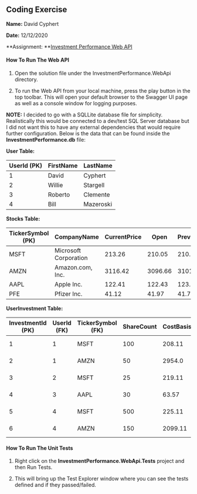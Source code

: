 ## Coding Exercise
**Name:** David Cyphert

**Date:** 12/12/2020

**Assignment: **[Investment Performance Web API](InvestmentPerformanceWebAPI.md#investment-performance-web-api)

#### How To Run The Web API
1. Open the solution file under the InvestmentPerformance.WebApi directory.

2. To run the Web API from your local machine, press the play button in the top toolbar. This will open your default browser to the Swagger UI page as well as a console window for logging purposes.

**NOTE:** I decided to go with a SQLLite database file for simplicity. Realistically this would be connected to a dev/test SQL Server database but I did not want this to have any external dependencies that would require further configuration. Below is the data that can be found inside the **InvestmentPerformance.db** file:

**User Table:**

| UserId (PK)  | FirstName  | LastName  |
| ------------ | ------------ | ------------ |
| 1  | David  | Cyphert  |
| 2  |  Willie | Stargell  |
| 3  | Roberto  |  Clemente |
| 4  | Bill  | Mazeroski  |

**Stocks Table:**

|  TickerSymbol (PK) | CompanyName  | CurrentPrice  |  Open |  PreviousClose | Bid  |  Ask | Volume  |
| ------------ | ------------ | ------------ | ------------ | ------------ | ------------ | ------------ | ------------ |
| MSFT  | Microsoft Corporation | 213.26 | 210.05 | 210.52  |  213.05 | 212.96 | 28485071  |
| AMZN | Amazon.com, Inc.  | 3116.42  | 3096.66 | 3101.49  |  3108.54 |  3112.62 |  2940618 |
| AAPL  |  Apple Inc. | 122.41 | 122.43  | 123.24  | 122.17  | 122.19  |  81462378 |
| PFE  | Pfizer Inc.  | 41.12  | 41.97 | 41.73  |  41.27 | 41.29  |  58902778 |

**UserInvestment Table:**

| InvestmentId (PK) |  UserId (FK) |  TickerSymbol (FK) |  ShareCount | CostBasis |  PurchaseDate |
| ------------ | ------------ | ------------ | ------------ | ------------ | ------------ |
|  1 |  1 | MSFT  | 100  | 208.11  |  2020-04-10 00:00:00 |
|  2 |  1 | AMZN  | 50  | 2954.0  |  2020-02-01 00:00:00 |
|  3 |  2 | MSFT  |  25 | 219.11  | 2020-08-17 00:00:00  |
|  4 |  3 | AAPL  | 30  | 63.57  | 2019-03-01 00:00:00  |
| 5 |  4 | MSFT | 500  | 225.11  | 2020-04-24 00:00:00  |
| 6 |  4 | AMZN  | 150  | 2099.11  | 2018-06-13 00:00:00  |

#### How To Run The Unit Tests
1. Right click on the **InvestmentPerformance.WebApi.Tests** project and then Run Tests.

2. This will bring up the Test Explorer window where you can see the tests defined and if they passed/failed.